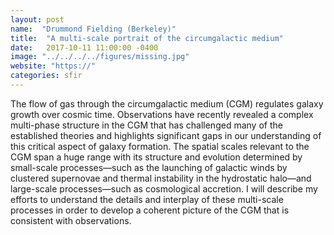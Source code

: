 ```yaml
---
layout: post
name:  "Drummond Fielding (Berkeley)"
title:  "A multi-scale portrait of the circumgalactic medium"
date:   2017-10-11 11:00:00 -0400
image: "../../../../figures/missing.jpg"
website: "https://"
categories: sfir
---
```


The flow of gas through the circumgalactic medium (CGM) regulates 
galaxy growth over cosmic time. Observations have recently revealed a 
complex multi-phase structure in the CGM that has challenged many of 
the established theories and highlights significant gaps in our 
understanding of this critical aspect of galaxy formation. The spatial 
scales relevant to the CGM span a huge range with its structure and 
evolution determined by small-scale processes—such as the launching of 
galactic winds by clustered supernovae and thermal instability in the 
hydrostatic halo—and large-scale processes—such as cosmological 
accretion. I will describe my efforts to understand the details and 
interplay of these multi-scale processes in order to develop a coherent 
picture of the CGM that is consistent with observations.
